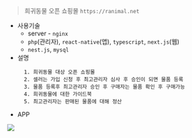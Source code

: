 > 희귀동물 오픈 쇼핑몰
`https://ranimal.net`
* 사용기술
    * server - `nginx`
    * `php`(관리자), `react-native`(앱), `typescript`, `next.js`(웹)
    * `nest.js`, `mysql`
* 설명
  ```
    1. 희귀동물 대상 오픈 쇼핑몰
    2. 셀러는 가입 신청 후 최고관리자 심사 후 승인이 되면 물품 등록
    3. 물품 등록후 최고관리자 승인 후 구매자는 물품 확인 후 구매가능
    4. 희귀동물에 대한 가이드북
    5. 최고관리자는 판매된 물품에 대해 정산
  ```
* APP

![](../assets/shopping/shopping.gif)
